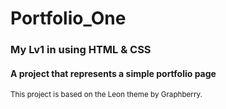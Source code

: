 # Portfolio_One
### My Lv1 in using HTML & CSS 
#### A project that represents a simple portfolio page

<sub>This project is based on the Leon theme by Graphberry.</sub>
